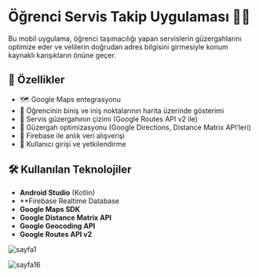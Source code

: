 # Öğrenci Servis Takip Uygulaması 🚐📍

Bu mobil uygulama, öğrenci taşımacılığı yapan servislerin güzergahlarını optimize eder ve velilerin doğrudan adres bilgisini girmesiyle konum kaynaklı karışıkların önüne geçer.

## 📱 Özellikler

- 🗺️ Google Maps entegrasyonu
- 📌 Öğrencinin biniş ve iniş noktalarının harita üzerinde gösterimi
- 🚌 Servis güzergahının çizimi (Google Routes API v2 ile)
- 🧭 Güzergah optimizasyonu (Google Directions, Distance Matrix API’leri)
- 🔁 Firebase ile anlık veri alışverişi
- 🔐 Kullanıcı girişi ve yetkilendirme

## 🛠️ Kullanılan Teknolojiler

- **Android Studio** (Kotlin)
- **Firebase Realtime Database
- **Google Maps SDK**
- **Google Distance Matrix API**
- **Google Geocoding API**
- **Google Routes API v2**


![sayfa1](https://github.com/user-attachments/assets/041337c7-52ea-482b-a7b0-f348d4b12952)



![sayfa16](https://github.com/user-attachments/assets/49a75f4a-362e-4699-9380-aceb51f42b49)
